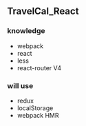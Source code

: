 ## TravelCal_React
### knowledge
* webpack
* react
* less
* react-router V4

### will use
* redux
* localStorage
* webpack HMR